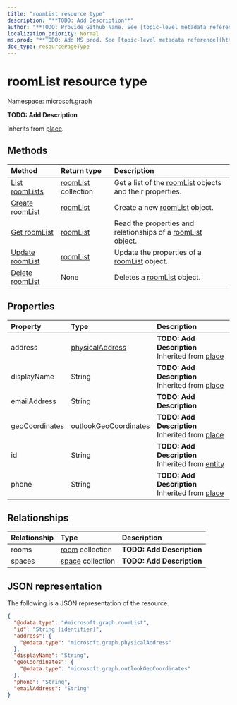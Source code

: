 ```yaml
---
title: "roomList resource type"
description: "**TODO: Add Description**"
author: "**TODO: Provide Github Name. See [topic-level metadata reference](https://msgo.azurewebsites.net/add/document/guidelines/metadata.html#topic-level-metadata)**"
localization_priority: Normal
ms.prod: "**TODO: Add MS prod. See [topic-level metadata reference](https://msgo.azurewebsites.net/add/document/guidelines/metadata.html#topic-level-metadata)**"
doc_type: resourcePageType
---
```


# roomList resource type

Namespace: microsoft.graph



**TODO: Add Description**


Inherits from [place](../resources/place.md).

## Methods
|Method|Return type|Description|
|:---|:---|:---|
|[List roomLists](../api/roomlist-list.md)|[roomList](../resources/roomlist.md) collection|Get a list of the [roomList](../resources/roomlist.md) objects and their properties.|
|[Create roomList](../api/roomlist-create.md)|[roomList](../resources/roomlist.md)|Create a new [roomList](../resources/roomlist.md) object.|
|[Get roomList](../api/roomlist-get.md)|[roomList](../resources/roomlist.md)|Read the properties and relationships of a [roomList](../resources/roomlist.md) object.|
|[Update roomList](../api/roomlist-update.md)|[roomList](../resources/roomlist.md)|Update the properties of a [roomList](../resources/roomlist.md) object.|
|[Delete roomList](../api/roomlist-delete.md)|None|Deletes a [roomList](../resources/roomlist.md) object.|

## Properties
|Property|Type|Description|
|:---|:---|:---|
|address|[physicalAddress](../resources/physicaladdress.md)|**TODO: Add Description** Inherited from [place](../resources/place.md)|
|displayName|String|**TODO: Add Description** Inherited from [place](../resources/place.md)|
|emailAddress|String|**TODO: Add Description**|
|geoCoordinates|[outlookGeoCoordinates](../resources/outlookgeocoordinates.md)|**TODO: Add Description** Inherited from [place](../resources/place.md)|
|id|String|**TODO: Add Description** Inherited from [entity](../resources/entity.md)|
|phone|String|**TODO: Add Description** Inherited from [place](../resources/place.md)|

## Relationships
|Relationship|Type|Description|
|:---|:---|:---|
|rooms|[room](../resources/room.md) collection|**TODO: Add Description**|
|spaces|[space](../resources/space.md) collection|**TODO: Add Description**|

## JSON representation
The following is a JSON representation of the resource.
<!-- {
  "blockType": "resource",
  "keyProperty": "id",
  "@odata.type": "microsoft.graph.roomList",
  "baseType": "microsoft.graph.place",
  "openType": false
}
-->
``` json
{
  "@odata.type": "#microsoft.graph.roomList",
  "id": "String (identifier)",
  "address": {
    "@odata.type": "microsoft.graph.physicalAddress"
  },
  "displayName": "String",
  "geoCoordinates": {
    "@odata.type": "microsoft.graph.outlookGeoCoordinates"
  },
  "phone": "String",
  "emailAddress": "String"
}
```

